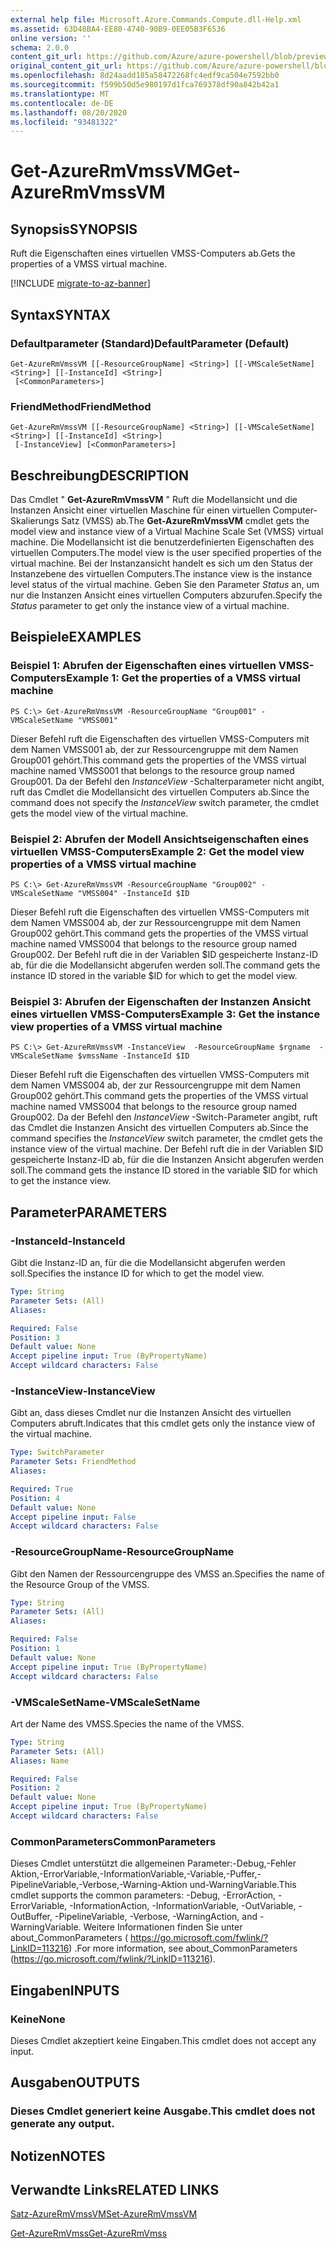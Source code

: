 ```yaml
---
external help file: Microsoft.Azure.Commands.Compute.dll-Help.xml
ms.assetid: 63D48BA4-EE80-4740-90B9-0EE05B3F6536
online version: ''
schema: 2.0.0
content_git_url: https://github.com/Azure/azure-powershell/blob/preview/src/ResourceManager/Compute/Stack/Commands.Compute/help/Get-AzureRmVmssVM.md
original_content_git_url: https://github.com/Azure/azure-powershell/blob/preview/src/ResourceManager/Compute/Stack/Commands.Compute/help/Get-AzureRmVmssVM.md
ms.openlocfilehash: 8d24aadd185a58472268fc4edf9ca504e7592bb0
ms.sourcegitcommit: f599b50d5e980197d1fca769378df90a842b42a1
ms.translationtype: MT
ms.contentlocale: de-DE
ms.lasthandoff: 08/20/2020
ms.locfileid: "93481322"
---
```

# <span data-ttu-id="b1319-101">Get-AzureRmVmssVM</span><span class="sxs-lookup"><span data-stu-id="b1319-101">Get-AzureRmVmssVM</span></span>

## <span data-ttu-id="b1319-102">Synopsis</span><span class="sxs-lookup"><span data-stu-id="b1319-102">SYNOPSIS</span></span>
<span data-ttu-id="b1319-103">Ruft die Eigenschaften eines virtuellen VMSS-Computers ab.</span><span class="sxs-lookup"><span data-stu-id="b1319-103">Gets the properties of a VMSS virtual machine.</span></span>

[!INCLUDE [migrate-to-az-banner](../../includes/migrate-to-az-banner.md)]

## <span data-ttu-id="b1319-104">Syntax</span><span class="sxs-lookup"><span data-stu-id="b1319-104">SYNTAX</span></span>

### <span data-ttu-id="b1319-105">Defaultparameter (Standard)</span><span class="sxs-lookup"><span data-stu-id="b1319-105">DefaultParameter (Default)</span></span>
```
Get-AzureRmVmssVM [[-ResourceGroupName] <String>] [[-VMScaleSetName] <String>] [[-InstanceId] <String>]
 [<CommonParameters>]
```

### <span data-ttu-id="b1319-106">FriendMethod</span><span class="sxs-lookup"><span data-stu-id="b1319-106">FriendMethod</span></span>
```
Get-AzureRmVmssVM [[-ResourceGroupName] <String>] [[-VMScaleSetName] <String>] [[-InstanceId] <String>]
 [-InstanceView] [<CommonParameters>]
```

## <span data-ttu-id="b1319-107">Beschreibung</span><span class="sxs-lookup"><span data-stu-id="b1319-107">DESCRIPTION</span></span>
<span data-ttu-id="b1319-108">Das Cmdlet " **Get-AzureRmVmssVM** " Ruft die Modellansicht und die Instanzen Ansicht einer virtuellen Maschine für einen virtuellen Computer-Skalierungs Satz (VMSS) ab.</span><span class="sxs-lookup"><span data-stu-id="b1319-108">The **Get-AzureRmVmssVM** cmdlet gets the model view and instance view of a Virtual Machine Scale Set (VMSS) virtual machine.</span></span>
<span data-ttu-id="b1319-109">Die Modellansicht ist die benutzerdefinierten Eigenschaften des virtuellen Computers.</span><span class="sxs-lookup"><span data-stu-id="b1319-109">The model view is the user specified properties of the virtual machine.</span></span>
<span data-ttu-id="b1319-110">Bei der Instanzansicht handelt es sich um den Status der Instanzebene des virtuellen Computers.</span><span class="sxs-lookup"><span data-stu-id="b1319-110">The instance view is the instance level status of the virtual machine.</span></span>
<span data-ttu-id="b1319-111">Geben Sie den Parameter *Status* an, um nur die Instanzen Ansicht eines virtuellen Computers abzurufen.</span><span class="sxs-lookup"><span data-stu-id="b1319-111">Specify the *Status* parameter to get only the instance view of a virtual machine.</span></span>

## <span data-ttu-id="b1319-112">Beispiele</span><span class="sxs-lookup"><span data-stu-id="b1319-112">EXAMPLES</span></span>

### <span data-ttu-id="b1319-113">Beispiel 1: Abrufen der Eigenschaften eines virtuellen VMSS-Computers</span><span class="sxs-lookup"><span data-stu-id="b1319-113">Example 1: Get the properties of a VMSS virtual machine</span></span>
```
PS C:\> Get-AzureRmVmssVM -ResourceGroupName "Group001" -VMScaleSetName "VMSS001"
```

<span data-ttu-id="b1319-114">Dieser Befehl ruft die Eigenschaften des virtuellen VMSS-Computers mit dem Namen VMSS001 ab, der zur Ressourcengruppe mit dem Namen Group001 gehört.</span><span class="sxs-lookup"><span data-stu-id="b1319-114">This command gets the properties of the VMSS virtual machine named VMSS001 that belongs to the resource group named Group001.</span></span>
<span data-ttu-id="b1319-115">Da der Befehl den *InstanceView* -Schalterparameter nicht angibt, ruft das Cmdlet die Modellansicht des virtuellen Computers ab.</span><span class="sxs-lookup"><span data-stu-id="b1319-115">Since the command does not specify the *InstanceView* switch parameter, the cmdlet gets the model view of the virtual machine.</span></span>

### <span data-ttu-id="b1319-116">Beispiel 2: Abrufen der Modell Ansichtseigenschaften eines virtuellen VMSS-Computers</span><span class="sxs-lookup"><span data-stu-id="b1319-116">Example 2: Get the model view properties of a VMSS virtual machine</span></span>
```
PS C:\> Get-AzureRmVmssVM -ResourceGroupName "Group002" -VMScaleSetName "VMSS004" -InstanceId $ID
```

<span data-ttu-id="b1319-117">Dieser Befehl ruft die Eigenschaften des virtuellen VMSS-Computers mit dem Namen VMSS004 ab, der zur Ressourcengruppe mit dem Namen Group002 gehört.</span><span class="sxs-lookup"><span data-stu-id="b1319-117">This command gets the properties of the VMSS virtual machine named VMSS004 that belongs to the resource group named Group002.</span></span>
<span data-ttu-id="b1319-118">Der Befehl ruft die in der Variablen $ID gespeicherte Instanz-ID ab, für die die Modellansicht abgerufen werden soll.</span><span class="sxs-lookup"><span data-stu-id="b1319-118">The command gets the instance ID stored in the variable $ID for which to get the model view.</span></span>

### <span data-ttu-id="b1319-119">Beispiel 3: Abrufen der Eigenschaften der Instanzen Ansicht eines virtuellen VMSS-Computers</span><span class="sxs-lookup"><span data-stu-id="b1319-119">Example 3: Get the instance view properties of a VMSS virtual machine</span></span>
```
PS C:\> Get-AzureRmVmssVM -InstanceView  -ResourceGroupName $rgname  -VMScaleSetName $vmssName -InstanceId $ID
```

<span data-ttu-id="b1319-120">Dieser Befehl ruft die Eigenschaften des virtuellen VMSS-Computers mit dem Namen VMSS004 ab, der zur Ressourcengruppe mit dem Namen Group002 gehört.</span><span class="sxs-lookup"><span data-stu-id="b1319-120">This command gets the properties of the VMSS virtual machine named VMSS004 that belongs to the resource group named Group002.</span></span>
<span data-ttu-id="b1319-121">Da der Befehl den *InstanceView* -Switch-Parameter angibt, ruft das Cmdlet die Instanzen Ansicht des virtuellen Computers ab.</span><span class="sxs-lookup"><span data-stu-id="b1319-121">Since the command specifies the *InstanceView* switch parameter, the cmdlet gets the instance view of the virtual machine.</span></span>
<span data-ttu-id="b1319-122">Der Befehl ruft die in der Variablen $ID gespeicherte Instanz-ID ab, für die die Instanzen Ansicht abgerufen werden soll.</span><span class="sxs-lookup"><span data-stu-id="b1319-122">The command gets the instance ID stored in the variable $ID for which to get the instance view.</span></span>

## <span data-ttu-id="b1319-123">Parameter</span><span class="sxs-lookup"><span data-stu-id="b1319-123">PARAMETERS</span></span>

### <span data-ttu-id="b1319-124">-InstanceId</span><span class="sxs-lookup"><span data-stu-id="b1319-124">-InstanceId</span></span>
<span data-ttu-id="b1319-125">Gibt die Instanz-ID an, für die die Modellansicht abgerufen werden soll.</span><span class="sxs-lookup"><span data-stu-id="b1319-125">Specifies the instance ID for which to get the model view.</span></span>

```yaml
Type: String
Parameter Sets: (All)
Aliases: 

Required: False
Position: 3
Default value: None
Accept pipeline input: True (ByPropertyName)
Accept wildcard characters: False
```

### <span data-ttu-id="b1319-126">-InstanceView</span><span class="sxs-lookup"><span data-stu-id="b1319-126">-InstanceView</span></span>
<span data-ttu-id="b1319-127">Gibt an, dass dieses Cmdlet nur die Instanzen Ansicht des virtuellen Computers abruft.</span><span class="sxs-lookup"><span data-stu-id="b1319-127">Indicates that this cmdlet gets only the instance view of the virtual machine.</span></span>

```yaml
Type: SwitchParameter
Parameter Sets: FriendMethod
Aliases: 

Required: True
Position: 4
Default value: None
Accept pipeline input: False
Accept wildcard characters: False
```

### <span data-ttu-id="b1319-128">-ResourceGroupName</span><span class="sxs-lookup"><span data-stu-id="b1319-128">-ResourceGroupName</span></span>
<span data-ttu-id="b1319-129">Gibt den Namen der Ressourcengruppe des VMSS an.</span><span class="sxs-lookup"><span data-stu-id="b1319-129">Specifies the name of the Resource Group of the VMSS.</span></span>

```yaml
Type: String
Parameter Sets: (All)
Aliases: 

Required: False
Position: 1
Default value: None
Accept pipeline input: True (ByPropertyName)
Accept wildcard characters: False
```

### <span data-ttu-id="b1319-130">-VMScaleSetName</span><span class="sxs-lookup"><span data-stu-id="b1319-130">-VMScaleSetName</span></span>
<span data-ttu-id="b1319-131">Art der Name des VMSS.</span><span class="sxs-lookup"><span data-stu-id="b1319-131">Species the name of the VMSS.</span></span>

```yaml
Type: String
Parameter Sets: (All)
Aliases: Name

Required: False
Position: 2
Default value: None
Accept pipeline input: True (ByPropertyName)
Accept wildcard characters: False
```

### <span data-ttu-id="b1319-132">CommonParameters</span><span class="sxs-lookup"><span data-stu-id="b1319-132">CommonParameters</span></span>
<span data-ttu-id="b1319-133">Dieses Cmdlet unterstützt die allgemeinen Parameter:-Debug,-Fehler Aktion,-ErrorVariable,-InformationVariable,-Variable,-Puffer,-PipelineVariable,-Verbose,-Warning-Aktion und-WarningVariable.</span><span class="sxs-lookup"><span data-stu-id="b1319-133">This cmdlet supports the common parameters: -Debug, -ErrorAction, -ErrorVariable, -InformationAction, -InformationVariable, -OutVariable, -OutBuffer, -PipelineVariable, -Verbose, -WarningAction, and -WarningVariable.</span></span> <span data-ttu-id="b1319-134">Weitere Informationen finden Sie unter about_CommonParameters ( https://go.microsoft.com/fwlink/?LinkID=113216) .</span><span class="sxs-lookup"><span data-stu-id="b1319-134">For more information, see about_CommonParameters (https://go.microsoft.com/fwlink/?LinkID=113216).</span></span>

## <span data-ttu-id="b1319-135">Eingaben</span><span class="sxs-lookup"><span data-stu-id="b1319-135">INPUTS</span></span>

### <span data-ttu-id="b1319-136">Keine</span><span class="sxs-lookup"><span data-stu-id="b1319-136">None</span></span>
<span data-ttu-id="b1319-137">Dieses Cmdlet akzeptiert keine Eingaben.</span><span class="sxs-lookup"><span data-stu-id="b1319-137">This cmdlet does not accept any input.</span></span>

## <span data-ttu-id="b1319-138">Ausgaben</span><span class="sxs-lookup"><span data-stu-id="b1319-138">OUTPUTS</span></span>

### <span data-ttu-id="b1319-139">Dieses Cmdlet generiert keine Ausgabe.</span><span class="sxs-lookup"><span data-stu-id="b1319-139">This cmdlet does not generate any output.</span></span>

## <span data-ttu-id="b1319-140">Notizen</span><span class="sxs-lookup"><span data-stu-id="b1319-140">NOTES</span></span>

## <span data-ttu-id="b1319-141">Verwandte Links</span><span class="sxs-lookup"><span data-stu-id="b1319-141">RELATED LINKS</span></span>

[<span data-ttu-id="b1319-142">Satz-AzureRmVmssVM</span><span class="sxs-lookup"><span data-stu-id="b1319-142">Set-AzureRmVmssVM</span></span>](./Set-AzureRmVmssVM.md)

[<span data-ttu-id="b1319-143">Get-AzureRmVmss</span><span class="sxs-lookup"><span data-stu-id="b1319-143">Get-AzureRmVmss</span></span>](./Get-AzureRmVmss.md)


